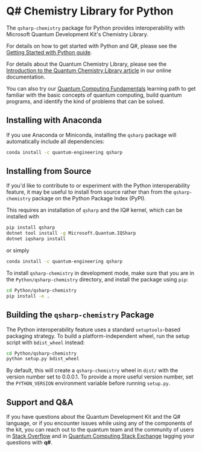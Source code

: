 # Q# Chemistry Library for Python #

The `qsharp-chemistry` package for Python provides interoperability with Microsoft Quantum Development Kit's Chemistry Library.

For details on how to get started with Python and Q#, please see the [Getting Started with Python guide](https://docs.microsoft.com/quantum/install-guide/python).

For details about the Quantum Chemistry Library, please see the [Introduction to the Quantum Chemistry Library article](https://docs.microsoft.com/quantum/user-guide/libraries/chemistry/) in our online documentation.

You can also try our [Quantum Computing Fundamentals](https://aka.ms/learnqc) learning path to get familiar with the basic concepts of quantum computing, build quantum programs, and identify the kind of problems that can be solved.

## Installing with Anaconda ##

If you use Anaconda or Miniconda, installing the `qsharp` package will automatically include all dependencies:

```bash
conda install -c quantum-engineering qsharp
```

## Installing from Source ##

If you'd like to contribute to or experiment with the Python interoperability feature, it may be useful to install from source rather than from the `qsharp-chemistry` package on the Python Package Index (PyPI).

This requires an installation of `qsharp` and the IQ# kernel, which can be installed with

```bash
pip install qsharp
dotnet tool install -g Microsoft.Quantum.IQSharp
dotnet iqsharp install
```

or simply

```bash
conda install -c quantum-engineering qsharp
```

To install `qsharp-chemistry` in development mode, make sure that you are in the `Python/qsharp-chemistry` directory, and install the package using `pip`:

```bash
cd Python/qsharp-chemistry
pip install -e .
```

## Building the `qsharp-chemistry` Package ##

The Python interoperability feature uses a standard `setuptools`-based packaging strategy.
To build a platform-independent wheel, run the setup script with `bdist_wheel` instead:

```bash
cd Python/qsharp-chemistry
python setup.py bdist_wheel
```

By default, this will create a `qsharp-chemistry` wheel in `dist/` with the version number set to 0.0.0.1.
To provide a more useful version number, set the `PYTHON_VERSION` environment variable before running `setup.py`.

## Support and Q&A

If you have questions about the Quantum Development Kit and the Q# language, or if you encounter issues while using any of the components of the kit, you can reach out to the quantum team and the community of users in [Stack Overflow](https://stackoverflow.com/questions/tagged/q%23) and in [Quantum Computing Stack Exchange](https://quantumcomputing.stackexchange.com/questions/tagged/q%23) tagging your questions with **q#**.
